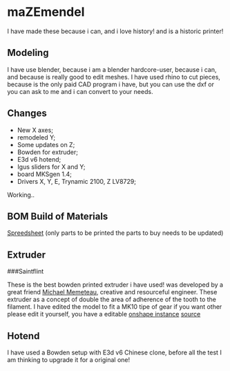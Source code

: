 # maZEmendel
I have made these because i can, and i love history! and is a historic printer!

## Modeling
I have use blender, because i am a blender hardcore-user, because i can, and because is really good to edit meshes.
I have used rhino to cut pieces, because is the only paid CAD program i have, but you can use the dxf or you can ask to me and i can convert to your needs.

## Changes

- New X axes;
- remodeled Y;
- Some updates on Z;
- Bowden for extruder;
- E3d v6 hotend;
- Igus sliders for X and Y;
- board MKSgen 1.4;
- Drivers X, Y, E, Trynamic 2100, Z LV8729;

Working..


## BOM Build of Materials

[Spreedsheet](https://docs.google.com/spreadsheets/d/16tOSJMvPqgqwrDMo-RX5avmmjWwADpJSkYPEsrkDC4U/edit?usp=sharing)
(only parts to be printed the parts to buy needs to be updated)

## Extruder

###Saintflint

These is the best bowden printed extruder i have used! was developed by a great friend [Michael Memeteau](https://incompreendido/in/mmemetea/), creative and resourceful engineer.
These extruder as a concept of double the area of adherence of the tooth to the filament.
I have edited the model to fit a MK10 tipe of gear if you want other please edit it yourself, you have a editable [onshape instance](https://cad.onshape.com/documents/5c209690b10748338481382a/w/6d6638f54420d7c76fe7949d/e/2d47f4694787414fab59244e)
[source](https://www.thingiverse.com/thing:979113)

## Hotend
I have used a Bowden setup with E3d v6 Chinese clone, before all the test I am thinking to upgrade it for a original one!
